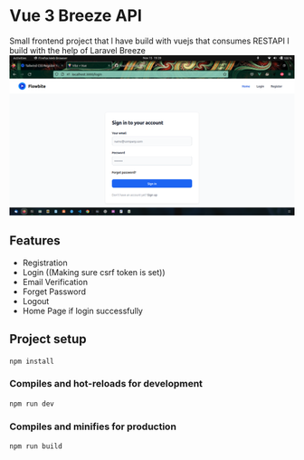 # Vue 3 Breeze API
 Small frontend project that l have build with vuejs that consumes RESTAPI l build with the help of Laravel Breeze
 <img  src="https://github.com/Tapiwa-1/Tapiwa-1/blob/main/vue-breeze-api.png"/> 
 
## Features

- Registration
- Login ((Making sure csrf token is set))
- Email Verification
- Forget Password
- Logout
- Home Page if login successfully


## Project setup
```
npm install
```

### Compiles and hot-reloads for development
```
npm run dev
```

### Compiles and minifies for production
```
npm run build
```

